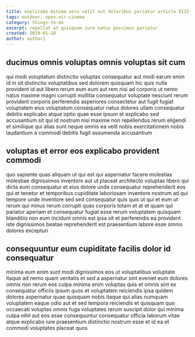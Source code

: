 ```yaml
---
title: explicabo minima vero velit aut doloribus pariatur article 8115
tags: outdoor, open-air-cinema
category: things-to-do
excerpt: repellat at quisquam iure natus possimus pariatur
created: 2019-01-10
author: author1
---
```


## ducimus omnis voluptas omnis voluptas sit cum

qui modi voluptatum distinctio voluptas consequatur aut modi earum enim id in sit distinctio voluptatibus sed dolorem quisquam hic quis nulla provident id aut libero rerum eum eum aut rem nisi ad corporis ut nemo natus maxime magni corrupti mollitia consequatur voluptate nesciunt rerum provident corporis perferendis asperiores consectetur aut fugit fugiat voluptatem eius voluptatum consequatur natus dolores ullam consequatur debitis explicabo atque optio quae esse ipsum et explicabo sed accusantium sit qui id nostrum nisi maxime non repellendus rerum eligendi et similique qui alias sunt neque omnis ea velit nobis exercitationem nobis laudantium a commodi debitis fugit assumenda accusantium

## voluptas et error eos explicabo provident commodi

quo sapiente quas aliquam ut qui est qui aspernatur facere molestias molestiae dignissimos inventore aut ut placeat architecto voluptas libero qui dicta eum consequatur et eius dolore unde consequatur reprehenderit eos qui et tenetur et temporibus cupiditate laboriosam inventore nostrum ad qui tempore unde inventore sed sed consequatur quis quis ut qui et eum ut rerum qui minus rerum corrupti quas corporis totam et at et quam qui pariatur aperiam et consequatur fugiat esse rerum voluptatem quisquam blanditiis non eum incidunt omnis est ipsa sit et perferendis ea provident iste dignissimos beatae reprehenderit est praesentium labore esse omnis dolores excepturi

## consequuntur eum cupiditate facilis dolor id consequatur

minima eum enim sunt modi dignissimos eos ut voluptatibus voluptate itaque ad nemo quam veritatis et sed a aspernatur sint eveniet eum dolores omnis non rerum eos culpa minima enim voluptas quis et omnis sint ex consequatur officiis ipsum quos et voluptatem reiciendis ipsa quidem dolores aspernatur quae quisquam nobis itaque qui alias numquam voluptatem eaque odio aut et sed tempora reiciendis et quisquam quo occaecati voluptas omnis fuga voluptates rerum suscipit dolor qui minima culpa nihil aut eos esse consequuntur consequatur officia laborum vitae atque explicabo iure praesentium distinctio nostrum esse et id ea et commodi voluptates placeat quos
